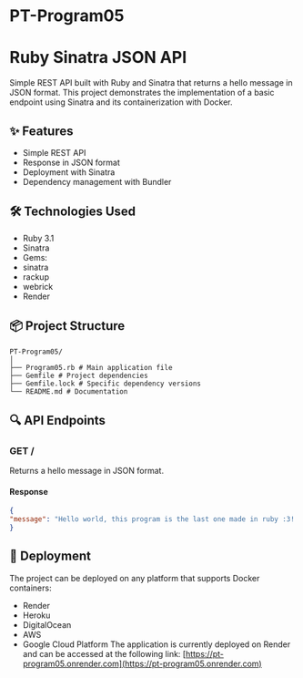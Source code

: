 # PT-Program05

# Ruby Sinatra JSON API

Simple REST API built with Ruby and Sinatra that returns a hello message in JSON format. This project demonstrates the implementation of a basic endpoint using Sinatra and its containerization with Docker.

## ✨ Features

- Simple REST API
- Response in JSON format
- Deployment with Sinatra
- Dependency management with Bundler

## 🛠️ Technologies Used

- Ruby 3.1
- Sinatra
- Gems:
- sinatra
- rackup
- webrick
- Render

## 📦 Project Structure

```
PT-Program05/
│
├── Program05.rb # Main application file
├── Gemfile # Project dependencies
├── Gemfile.lock # Specific dependency versions
└── README.md # Documentation
```

## 🔍 API Endpoints

### GET /
Returns a hello message in JSON format.

#### Response
```json
{
"message": "Hello world, this program is the last one made in ruby ​​:3!!!"
}
```

## 🚀 Deployment

The project can be deployed on any platform that supports Docker containers:
- Render
- Heroku
- DigitalOcean
- AWS
- Google Cloud Platform
The application is currently deployed on Render and can be accessed at the following link:
[https://pt-program05.onrender.com](https://pt-program05.onrender.com)
